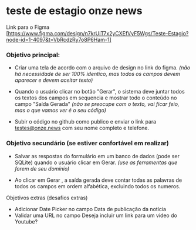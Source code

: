 # teste de estagio onze news


Link para o Figma [https://www.figma.com/design/n7krUiT7x2yCXEfVyF5Wgs/Teste-Estagio?node-id=1-4097&t=VbRcdzRy7o8P6Ham-1]

### Objetivo principal:

- Criar uma tela de acordo com o arquivo de design no link do figma.
_(não há necessidade de ser 100% identico, mas todos os campos devem aparecer e devem aceitar texto)_

- Quando o usuário clicar no botão "Gerar", o sistema deve juntar todos os textos dos campos em sequencia e mostrar todo o conteúdo no campo "Saída Gerada" 
_(não se preocupe com o texto, vai ficar feio, mas o que vamos ver é o seu código)_

- Subir o código no github como publico e enviar o link para testes@onze.news com seu nome completo e telefone.

### Objetivo secundário (se estiver confortável em realizar)

- Salvar as respostas do formulário em um banco de dados (pode ser SQLite) quando o usuário clicar em Gerar.
_(use as ferramentas que forem de seu domínio)_

- Ao clicar em Gerar , a saída gerada deve contar todas as palavras de todos os campos em ordem alfabética, excluindo todos os numeros.


Objetivos extras (desafios extras)

- Adicionar Date Picker no campo Data de publicação da notícia
- Validar uma URL no campo Deseja incluir um link para um vídeo do Youtube?
